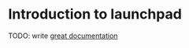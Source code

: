 # Introduction to launchpad

TODO: write [great documentation](http://jacobian.org/writing/what-to-write/)
